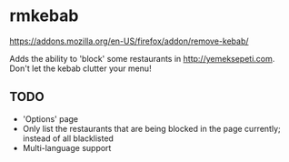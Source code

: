 # rmkebab

https://addons.mozilla.org/en-US/firefox/addon/remove-kebab/

Adds the ability to 'block' some restaurants in http://yemeksepeti.com. Don't let the kebab clutter your menu!

TODO
----

- 'Options' page
- Only list the restaurants that are being blocked in the page currently; instead of all blacklisted
- Multi-language support

